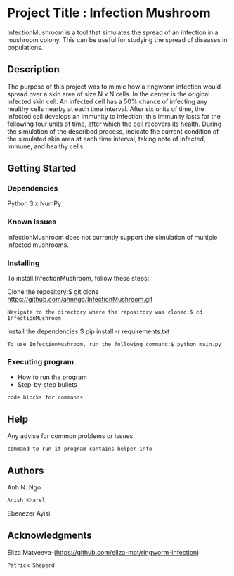 # Project Title : Infection Mushroom
InfectionMushroom is a tool that simulates the spread of an infection in a mushroom colony. 
This can be useful for studying the spread of diseases in populations.



## Description
The purpose of this project was to mimic how a ringworm infection would spread over a skin area of size N x N cells. In the center is the original infected skin cell. An infected cell has a 50% chance of infecting any healthy cells nearby at each time interval. After six units of time, the infected cell develops an immunity to infection; this immunity lasts for the following four units of time, after which the cell recovers its health. During the simulation of the described process, indicate the current condition of the simulated skin area at each time interval, taking note of infected, immune, and healthy cells.

## Getting Started

### Dependencies
Python 3.x
NumPy

### Known Issues
InfectionMushroom does not currently support the simulation of multiple infected mushrooms.


### Installing
To install InfectionMushroom, follow these steps:

Clone the repository:$ git clone https://github.com/ahnngo/InfectionMushroom.git
```
Navigate to the directory where the repository was cloned:$ cd InfectionMushroom
```
Install the dependencies:$ pip install -r requirements.txt
```
To use InfectionMushroom, run the following command:$ python main.py
```


### Executing program

* How to run the program
* Step-by-step bullets
```
code blocks for commands
```

## Help

Any advise for common problems or issues.
```
command to run if program contains helper info
```

## Authors
Anh N. Ngo
```
Anish Kharel
```
Ebenezer Ayisi








## Acknowledgments
Eliza Matveeva-(https://github.com/eliza-mat/ringworm-infection)
```
Patrick Sheperd 
